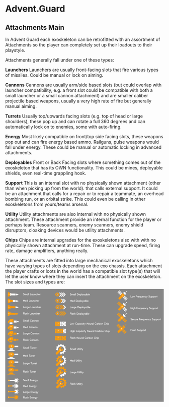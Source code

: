 # Advent.Guard

## Attachments Main

In Advent Guard each exoskeleton can be retrofitted with an assortment of Attachments so the player can completely set up their loadouts to their playstyle. 

Attachments generally fall under one of these types:

**Launchers** 
Launchers are usually front-facing slots that fire various types of missiles. Could be manual or lock on aiming.

**Cannons**
Cannons are usually arm/side based slots (but could overlap with launcher compatibility, e.g. a front slot could be compatible with both a small launcher or a small cannon attachment) and are smaller caliber projectile based weapons, usually a very high rate of fire but generally manual aiming.

**Turrets**
Usually top/upwards facing slots (e.g. top of head or large shoulders), these pop up and can rotate a full 360 degrees and can automatically lock on to enemies, some with auto-firing.

**Energy**
Most likely compatible on front/top side facing slots, these weapons pop out and can fire energy based ammo. Railguns, pulse weapons would fall under energy. These could be manual or automatic locking in advanced attachments.

**Deployables**
Front or Back Facing slots where something comes out of the exoskeleton that has its OWN functionality. This could be mines, deployable shields, even real-time grappling hook.

**Support**
This is an internal slot with no physically shown attachment (other than when picking up from the world). that calls external support. It could be an attachment that calls for a repair or to repair a teammate, an overhead bombing run, or an orbital strike. This could even be calling in other exoskeletons from yours/teams arsenal.

**Utility**
Utility attachments are also internal with no physically shown attachment. These attachment provide an internal function for the player or perhaps team. Resource scanners, enemy scanners, enemy shield disruptors, cloaking devices would be utility attachments.

**Chips**
Chips are internal upgrades for the exoskeletons also with with no physically shown attachment at run-time. These can upgrade speed, firing rate, damage amplifiers, anything really.

These attachments are fitted into large mechanical exoskeletons which have varying types of slots depending on the exo chassis. Each attachment the player crafts or loots in the world has a compatible slot type(s) that will let the user know where they can insert the attachment on the exoskeleton. The slot sizes and types are:

![Slot Size Chart](../Media/Images/SlotSizeChart.png)

